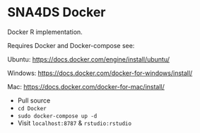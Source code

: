 # SNA4DS Docker

Docker R implementation.

Requires Docker and Docker-compose see: 

Ubuntu: https://docs.docker.com/engine/install/ubuntu/

Windows: https://docs.docker.com/docker-for-windows/install/

Mac: https://docs.docker.com/docker-for-mac/install/

- Pull source
- `cd Docker`
- `sudo docker-compose up -d`
- Visit `localhost:8787` & `rstudio:rstudio`
